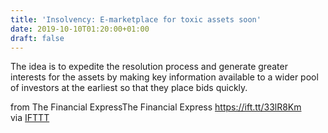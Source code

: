 ```yaml
---
title: 'Insolvency: E-marketplace for toxic assets soon'
date: 2019-10-10T01:20:00+01:00
draft: false
---
```


The idea is to expedite the resolution process and generate greater interests for the assets by making key information available to a wider pool of investors at the earliest so that they place bids quickly.  
  
from The Financial ExpressThe Financial Express https://ift.tt/33lR8Km  
via [IFTTT](https://ifttt.com/?ref=da&site=blogger)
